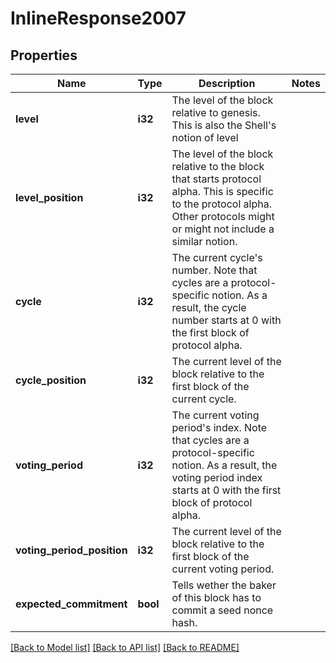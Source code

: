 # InlineResponse2007

## Properties

Name | Type | Description | Notes
------------ | ------------- | ------------- | -------------
**level** | **i32** | The level of the block relative to genesis. This is also the Shell's notion of level | 
**level_position** | **i32** | The level of the block relative to the block that starts protocol alpha. This is specific to the protocol alpha. Other protocols might or might not include a similar notion. | 
**cycle** | **i32** | The current cycle's number. Note that cycles are a protocol-specific notion. As a result, the cycle number starts at 0 with the first block of protocol alpha. | 
**cycle_position** | **i32** | The current level of the block relative to the first block of the current cycle. | 
**voting_period** | **i32** | The current voting period's index. Note that cycles are a protocol-specific notion. As a result, the voting period index starts at 0 with the first block of protocol alpha. | 
**voting_period_position** | **i32** | The current level of the block relative to the first block of the current voting period. | 
**expected_commitment** | **bool** | Tells wether the baker of this block has to commit a seed nonce hash. | 

[[Back to Model list]](../README.md#documentation-for-models) [[Back to API list]](../README.md#documentation-for-api-endpoints) [[Back to README]](../README.md)


